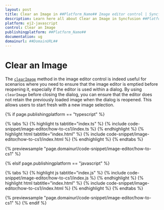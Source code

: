 ```yaml
---
layout: post
title: Clear an Image in ##Platform_Name## Image editor control | Syncfusion
description: Learn here all about Clear an Image in Syncfusion ##Platform_Name## Image editor control of Syncfusion Essential JS 2 and more.
platform: ej2-javascript
control: Clear an Image 
publishingplatform: ##Platform_Name##
documentation: ug
domainurl: ##DomainURL##
---
```


# Clear an Image 

The [`clearImage`](https://ej2.syncfusion.com/javascript/documentation/api/image-editor/#clearimage) method in the image editor control is indeed useful for scenarios where you need to ensure that the image editor is emptied before reopening it, especially if the editor is used within a dialog. By using `clearImage` before closing the dialog, you can ensure that the editor does not retain the previously loaded image when the dialog is reopened. This allows users to start fresh with a new image selection. 

{% if page.publishingplatform == "typescript" %}

{% tabs %}
{% highlight ts tabtitle="index.ts" %}
{% include code-snippet/image-editor/how-to-cs1/index.ts %}
{% endhighlight %}
{% highlight html tabtitle="index.html" %}
{% include code-snippet/image-editor/how-to-cs1/index.html %}
{% endhighlight %}
{% endtabs %}
        
{% previewsample "page.domainurl/code-snippet/image-editor/how-to-cs1" %}

{% elsif page.publishingplatform == "javascript" %}

{% tabs %}
{% highlight js tabtitle="index.js" %}
{% include code-snippet/image-editor/how-to-cs1/index.js %}
{% endhighlight %}
{% highlight html tabtitle="index.html" %}
{% include code-snippet/image-editor/how-to-cs1/index.html %}
{% endhighlight %}
{% endtabs %}

{% previewsample "page.domainurl/code-snippet/image-editor/how-to-cs1" %}
{% endif %}